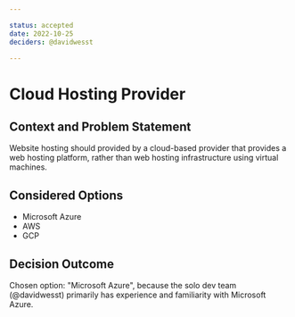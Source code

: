 ```yaml
---

status: accepted
date: 2022-10-25
deciders: @davidwesst

---
```

# Cloud Hosting Provider

## Context and Problem Statement

Website hosting should provided by a cloud-based provider that provides a web hosting platform, rather than web hosting infrastructure using virtual machines.

## Considered Options

* Microsoft Azure 
* AWS
* GCP

## Decision Outcome

Chosen option: "Microsoft Azure", because
    the solo dev team (@davidwesst) primarily has experience and familiarity with Microsoft Azure.

